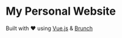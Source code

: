 # My Personal Website

Built with :heart: using [Vue.js](https://vuejs.org/) & [Brunch](http://brunch.io)